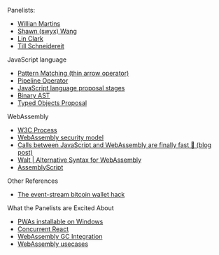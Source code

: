Panelists:
* [Willian Martins](https://twitter.com/wmsbill)
* [Shawn (swyx) Wang](https://twitter.com/swyx)
* [Lin Clark](https://twitter.com/linclark)
* [Till Schneidereit](https://twitter.com/tschneidereit)

JavaScript language
* [Pattern Matching (thin arrow operator)](https://github.com/tc39/proposal-pattern-matching)
* [Pipeline Operator](https://github.com/tc39/proposal-pipeline-operator)
* [JavaScript language proposal stages](https://tc39.github.io/process-document/)
* [Binary AST](https://github.com/tc39/proposal-binary-ast)
* [Typed Objects Proposal](https://github.com/tschneidereit/proposal-typed-objects/blob/master/explainer.md)

WebAssembly
* [W3C Process](https://github.com/WebAssembly/meetings/blob/master/process/phases.md)
* [WebAssembly security model](https://webassembly.org/docs/security/)
* [Calls between JavaScript and WebAssembly are finally fast 🎉 (blog post)](https://hacks.mozilla.org/2018/10/calls-between-javascript-and-webassembly-are-finally-fast-%F0%9F%8E%89/)
* [Walt | Alternative Syntax for WebAssembly](https://github.com/ballercat/walt)
* [AssemblyScript](https://github.com/AssemblyScript/assemblyscript)

Other References
* [The event-stream bitcoin wallet hack](https://blog.npmjs.org/post/180565383195/details-about-the-event-stream-incident)

What the Panelists are Excited About
* [PWAs installable on Windows](https://developer.microsoft.com/en-us/windows/pwa)
* [Concurrent React](https://github.com/sw-yx/fresh-concurrent-react)
* [WebAssembly GC Integration](https://github.com/WebAssembly/gc/blob/master/proposals/gc/Overview.md)
* [WebAssembly usecases](https://webassembly.org/docs/use-cases/)
